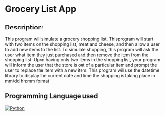 # Grocery List App

## Description:

This program will simulate a grocery shopping list. Thisprogram will start with two items on the shopping list, meat and cheese, and then allow a user to add new items to the list. To simulate shopping, this program will ask the user what item they just purchased and then remove the item from the shopping list. Upon having only two items in the shopping list, your program will inform the user that the store is out of a particular item and prompt the user to replace the item with a new item. This program will use the datetime library to display the current date and time the shopping is taking place in mm/dd hh:mm format

## Programming Language used
[![Python](https://img.shields.io/badge/Python-3.9-brightgreen)](https://www.python.org/)